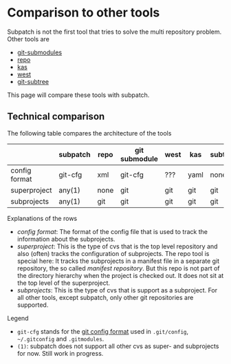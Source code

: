 # Comparison to other tools

Subpatch is not the first tool that tries to solve the multi repository
problem. Other tools are

* [git-submodules](https://git-scm.com/book/en/v2/Git-Tools-Submodules)
* [repo](https://gerrit.googlesource.com/git-repo/+/HEAD/README.md)
* [kas](https://kas.readthedocs.io/en/latest/)
* [west](https://docs.zephyrproject.org/latest/develop/west/index.html)
* [git-subtree](https://git.kernel.org/cgit/git/git.git/tree/contrib/subtree/git-subtree.txt)

This page will compare these tools with subpatch.


## Technical comparison

The following table compares the architecture of the tools


|                | subpatch | repo | git submodule | west    | kas     | subtree |
|--------------- |----------|------|---------------|---------|---------|---------|
| config format  | git-cfg  | xml  | git-cfg       | ???     | yaml    | none    |
| superproject   | any(1)   | none | git           | git     | git     | git     |
| subprojects    | any(1)   | git  | git           | git     | git     | git     |

Explanations of the rows

* *config format*: The format of the config file that is used to track the
  information about the subprojects.
* *superproject*: This is the type of cvs that is the top level repository and
  also (often) tracks the configuration of subprojects. The repo tool is special here:
  It tracks the subprojects in a manifest file in a separate git
  repository, the so called *manifest repository*. But this repo is not part of
  the directory hierarchy when the project is checked out. It does not sit at
  the top level of the superproject.
* *subprojects*: This is the type of cvs that is support as a subproject. For all
  other tools, except subpatch, only other git repositories are supported.


Legend

* `git-cfg` stands for the [git config format](https://git-scm.com/docs/git-config)
  used in `.git/config`, `~/.gitconfig` and `.gitmodules`.
* `(1)`: subpatch does not support all other cvs as super- and subprojects for
  now. Still work in progress.


